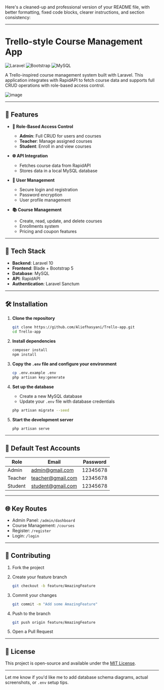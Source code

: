 Here's a cleaned-up and professional version of your README file, with better formatting, fixed code blocks, clearer instructions, and section consistency:

---

# Trello-style Course Management App

![Laravel](https://img.shields.io/badge/Laravel-FF2D20?style=for-the-badge\&logo=laravel\&logoColor=white)
![Bootstrap](https://img.shields.io/badge/Bootstrap-563D7C?style=for-the-badge\&logo=bootstrap\&logoColor=white)
![MySQL](https://img.shields.io/badge/MySQL-005C84?style=for-the-badge\&logo=mysql\&logoColor=white)

A Trello-inspired course management system built with Laravel. This application integrates with RapidAPI to fetch course data and supports full CRUD operations with role-based access control.

![image](https://github.com/user-attachments/assets/337a7815-a4ed-4a28-a987-9afa88737764)


---

## 🚀 Features

* **🔐 Role-Based Access Control**

  * **Admin**: Full CRUD for users and courses
  * **Teacher**: Manage assigned courses
  * **Student**: Enroll in and view courses

* **🌐 API Integration**

  * Fetches course data from RapidAPI
  * Stores data in a local MySQL database

* **👤 User Management**

  * Secure login and registration
  * Password encryption
  * User profile management

* **📚 Course Management**

  * Create, read, update, and delete courses
  * Enrollments system
  * Pricing and coupon features

---

## 🧰 Tech Stack

* **Backend**: Laravel 10
* **Frontend**: Blade + Bootstrap 5
* **Database**: MySQL
* **API**: RapidAPI
* **Authentication**: Laravel Sanctum

---

## 🛠️ Installation

1. **Clone the repository**

   ```bash
   git clone https://github.com/Aliefhasyani/Trello-app.git
   cd Trello-app
   ```

2. **Install dependencies**

   ```bash
   composer install
   npm install
   ```

3. **Copy the `.env` file and configure your environment**

   ```bash
   cp .env.example .env
   php artisan key:generate
   ```

4. **Set up the database**

   * Create a new MySQL database
   * Update your `.env` file with database credentials

   ```bash
   php artisan migrate --seed
   ```

5. **Start the development server**

   ```bash
   php artisan serve
   ```

---

## 👥 Default Test Accounts

| Role    | Email                                         | Password |
| ------- | --------------------------------------------- | -------- |
| Admin   | [admin@gmail.com](mailto:admin@gmail.com)     | 12345678 |
| Teacher | [teacher@gmail.com](mailto:teacher@gmail.com) | 12345678 |
| Student | [student@gmail.com](mailto:student@gmail.com) | 12345678 |

---

## 🌐 Key Routes

* Admin Panel: `/admin/dashboard`
* Course Management: `/courses`
* Register: `/register`
* Login: `/login`

---

## 🤝 Contributing

1. Fork the project
2. Create your feature branch

   ```bash
   git checkout -b feature/AmazingFeature
   ```
3. Commit your changes

   ```bash
   git commit -m "Add some AmazingFeature"
   ```
4. Push to the branch

   ```bash
   git push origin feature/AmazingFeature
   ```
5. Open a Pull Request

---

## 📄 License

This project is open-source and available under the [MIT License](LICENSE).

---

Let me know if you'd like me to add database schema diagrams, actual screenshots, or `.env` setup tips.
